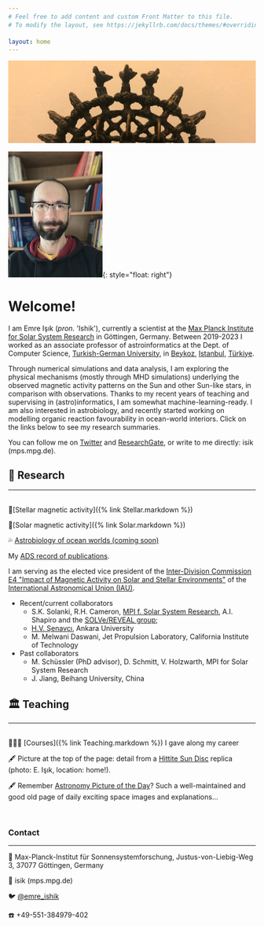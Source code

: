 ```yaml
---
# Feel free to add content and custom Front Matter to this file.
# To modify the layout, see https://jekyllrb.com/docs/themes/#overriding-theme-defaults

layout: home
---
```

![Image Description](/assets/images/hitite_sun.png)

![Image Description](/assets/images/emre_tau.png){: style="float: right"}

# Welcome!

I am Emre Işık (*pron.* 'Ishik'), currently a scientist at the [Max Planck Institute for Solar System Research](http://www.mps.mpg.de) in Göttingen, Germany. Between 2019-2023 I worked as an associate professor of astroinformatics at the Dept. of Computer Science, [Turkish-German University](http://www.tau.edu.tr/de), in [Beykoz](https://en.wikipedia.org/wiki/Beykoz), [Istanbul](https://en.wikipedia.org/wiki/Istanbul), [Türkiye](https://en.wikipedia.org/wiki/Turkey). 

Through numerical simulations and data analysis, I am exploring the physical mechanisms (mostly through MHD simulations) underlying the observed magnetic activity patterns on the Sun and other Sun-like stars, in comparison with observations. Thanks to my recent years of teaching and supervising in (astro)informatics, I am somewhat machine-learning-ready. I am also interested in astrobiology, and recently started working on modelling organic reaction favourability in ocean-world interiors. Click on the links below to see my research summaries. 

You can follow me on [Twitter](https://twitter.com/emre_ishik) and [ResearchGate](https://www.researchgate.net/profile/Emre-Isik), or write to me directly: isik (mps.mpg.de). 

## 🔭 Research
---
<br>
🌼[Stellar magnetic activity]({% link Stellar.markdown %})

🌻[Solar magnetic activity]({% link Solar.markdown %})

💦 [Astrobiology of ocean worlds (coming soon)]()

My [ADS record of publications](https://ui.adsabs.harvard.edu/search/filter_database_fq_database=AND&filter_database_fq_database=database%3A%22astronomy%22&fq=%7B!type%3Daqp%20v%3D%24fq_database%7D&fq_database=(database%3A%22astronomy%22)&q=%20author%3A%22Isik%2C%20Emre%22&sort=date%20desc%2C%20bibcode%20desc&p_=0). 

I am serving as the elected vice president of the [Inter-Division Commission E4 "Impact of Magnetic Activity on Solar and Stellar Environments"](https://iau.org/science/scientific_bodies/commissions/E4/info/) of the [International Astronomical Union (IAU)](https://www.iau.org). 

- Recent/current collaborators
    - S.K. Solanki, R.H. Cameron, [MPI f. Solar System Research](https://www.mps.mpg.de/en), A.I. Shapiro and the [SOLVe/REVEAL group](https://www2.mps.mpg.de/projects/solve/); 
    - [H.V. Şenavcı](http://cv.ankara.edu.tr/kisi.php?id=hvsenavci@ankara.edu.tr&deger=2), Ankara University
    - M. Melwani Daswani, Jet Propulsion Laboratory, California Institute of Technology
- Past collaborators
    - M. Schüssler (PhD advisor), D. Schmitt, V. Holzwarth, MPI for Solar System Research
    - J. Jiang, Beihang University, China

## 🏛️ Teaching

---
<br>
🧑🏻‍🏫 [Courses]({% link Teaching.markdown %}) I gave along my career

<br>

🖋️ Picture at the top of the page: detail from a [Hittite Sun Disc](https://en.wikipedia.org/wiki/Hittite_sun_disk) replica (photo: E. Işık, location: home!).

🖋️ Remember [Astronomy Picture of the Day](https://apod.nasa.gov/apod/astropix.html)? Such a well-maintained and 
good old page of daily exciting space images and explanations...

<br> 

### Contact

---

🏫 Max-Planck-Institut für Sonnensystemforschung, Justus-von-Liebig-Weg 3, 37077 Göttingen, Germany

📧 isik (mps.mpg.de) 

🐦 [@emre_ishik](https://twitter.com/emre_ishik) 

☎️ +49-551-384979-402